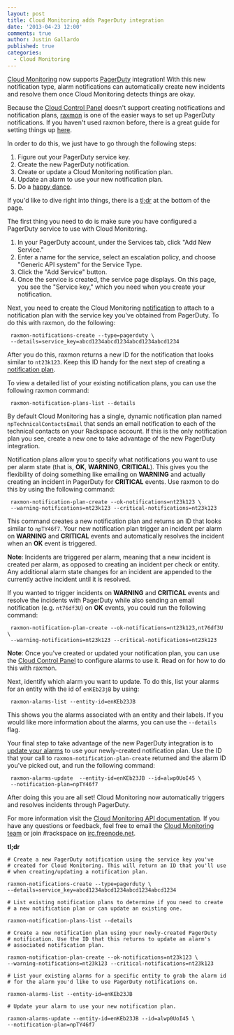 ```yaml
---
layout: post
title: Cloud Monitoring adds PagerDuty integration
date: '2013-04-23 12:00'
comments: true
author: Justin Gallardo
published: true
categories:
  - Cloud Monitoring
---
```


[Cloud Monitoring](https://www.rackspace.com/cloud/monitoring/)
now supports [PagerDuty](https://www.pagerduty.com)
integration! With this new notification type, alarm notifications can
automatically create new incidents and resolve them once Cloud Monitoring
detects things are okay.

<!-- more -->

Because the [Cloud Control Panel](https://mycloud.rackspace.com/)
doesn't support creating notifications and notification plans,
[raxmon](https://github.com/racker/rackspace-monitoring-cli) is
one of the easier ways to set up PagerDuty notifications. If you haven't used raxmon
before, there is a great guide for setting things up
[here](https://devops.rackspace.com/using-raxmon-to-configure-rackspace-cloud-monitoring.html).

In order to do this, we just have to go through the following steps:

1. Figure out your PagerDuty service key.
2. Create the new PagerDuty notification.
3. Create or update a Cloud Monitoring notification plan.
4. Update an alarm to use your new notification plan.
5. Do a [happy dance](https://i.imgur.com/aqQK8IE.gif).

If you'd like to dive right into things, there is a [tl;dr](#tldr) at
the bottom of the page.

The first thing you need to do is make sure you have configured a
PagerDuty service to use with Cloud Monitoring.

1. In your PagerDuty account, under the Services tab, click "Add New Service."
2. Enter a name for the service, select an escalation policy, and choose "Generic API system" for the Service Type.
3. Click the "Add Service" button.
4. Once the service is created, the service page displays. On this page, you see
   the "Service key," which you need when you create your notification.

Next, you need to create the Cloud Monitoring
[notification](https://docs.rackspace.com/cm/api/v1.0/cm-devguide/content/service-notifications.html) to
attach to a notification plan with the service key you've obtained from
PagerDuty. To do this with raxmon, do the following:

	 raxmon-notifications-create --type=pagerduty \
	 --details=service_key=abcd1234abcd1234abcd1234abcd1234

After you do this, raxmon returns a new ID for the notification that
looks similar to `nt23k123`. Keep this ID handy for the next step of creating a
[notification plan](https://docs.rackspace.com/cm/api/v1.0/cm-devguide/content/service-notification-plans.html).

To view a detailed list of your existing notification plans, you can use the following
raxmon command:

	 raxmon-notification-plans-list --details

By default Cloud Monitoring has a single, dynamic notification plan
named `npTechnicalContactsEmail` that sends an email notification to each of the
technical contacts on your Rackspace account. If this is the only
notification plan you see, create a new one to take
advantage of the new PagerDuty integration.

Notification plans allow you to specify what notifications you want to
use per alarm state (that is, **OK**, **WARNING**, **CRITICAL**). This gives you the
flexibility of doing something like emailing on **WARNING** and actually
creating an incident in PagerDuty for **CRITICAL** events.
Use raxmon to do this by using the following command:

	 raxmon-notification-plan-create --ok-notifications=nt23k123 \
	 --warning-notifications=nt23k123 --critical-notifications=nt23k123

This command creates a new notification plan and returns an ID
that looks similar to `npTY46f7`. Your new notification plan
trigger an incident per alarm on **WARNING** and **CRITICAL** events and automatically
resolves the incident when an **OK** event is triggered.

**Note**: Incidents are triggered per alarm, meaning that a new incident is
created per alarm, as opposed to creating an incident per check or
entity. Any additional alarm state changes for an incident are appended
to the currently active incident until it is resolved.

If you wanted to trigger incidents on **WARNING** and **CRITICAL**
events and resolve the incidents with PagerDuty while also sending an
email notification (e.g. `nt76df3U`) on **OK** events, you could run the
following command:

 	 raxmon-notification-plan-create --ok-notifications=nt23k123,nt76df3U \
	 --warning-notifications=nt23k123 --critical-notifications=nt23k123

**Note**: Once you've created or updated your notification plan, you can use the
[Cloud Control Panel](https://mycloud.rackspace.com/) to configure
alarms to use it. Read on for how to do this with raxmon.

Next, identify which alarm you want to update. To do
this, list your alarms for an entity with the id of `enKEb23jB` by using:

	 raxmon-alarms-list --entity-id=enKEb23JB

This shows you the alarms associated with an entity and their
labels. If you would like more information about the alarms, you can use
the `--details` flag.

Your final step to take advantage of the new PagerDuty integration is
to [update your alarms](https://docs.rackspace.com/cm/api/v1.0/cm-devguide/content/service-alarms.html#service-alarms-update)
to use your newly-created notification plan. Use
the ID that your call to `raxmon-notification-plan-create` returned and
the alarm ID you've picked out, and run the following command:

	 raxmon-alarms-update  --entity-id=enKEb23JB --id=alwp0UoI45 \
	 --notification-plan=npTY46f7

After doing this you are all set! Cloud Monitoring now
automatically triggers and resolves incidents through PagerDuty.

For more information visit the [Cloud Monitoring API documentation](https://docs.rackspace.com/cm/api/v1.0/cm-devguide/content/overview.html).
If you have any questions or feedback, feel free to email the
[Cloud Monitoring team](mailto:monitoring@rackspace.com) or
join #rackspace on [irc.freenode.net](https://webchat.freenode.net?channels=rackspace).

<a name="tldr">**tl;dr**</a>

	# Create a new PagerDuty notification using the service key you've
	# created for Cloud Monitoring. This will return an ID that you'll use
	# when creating/updating a notification plan.

	raxmon-notifications-create --type=pagerduty \
	--details=service_key=abcd1234abcd1234abcd1234abcd1234

	# List existing notification plans to determine if you need to create
	# a new notification plan or can update an existing one.

	raxmon-notification-plans-list --details

	# Create a new notification plan using your newly-created PagerDuty
	# notification. Use the ID that this returns to update an alarm's
	# associated notification plan.

	raxmon-notification-plan-create --ok-notifications=nt23k123 \
	--warning-notifications=nt23k123 --critical-notifications=nt23k123

	# List your existing alarms for a specific entity to grab the alarm id
	# for the alarm you'd like to use PagerDuty notifications on.

	raxmon-alarms-list --entity-id=enKEb23JB

	# Update your alarm to use your new notification plan.

	raxmon-alarms-update --entity-id=enKEb23JB --id=alwp0UoI45 \
	--notification-plan=npTY46f7

